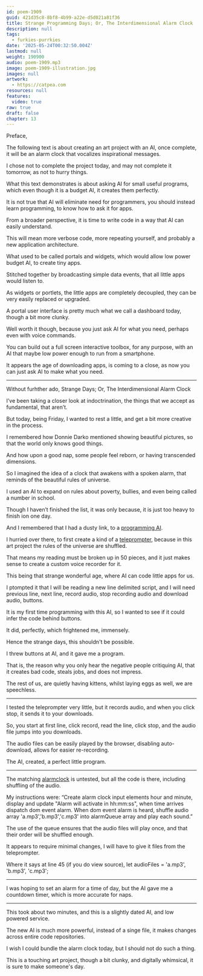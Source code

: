 ```yaml
---
id: poem-1909
guid: 421d35c8-8bf8-4b99-a22e-d5d021a81f36
title: Strange Programming Days; Or, The Interdimensional Alarm Clock
description: null
tags:
  - furkies-purrkies
date: '2025-05-24T00:32:50.004Z'
lastmod: null
weight: 190900
audio: poem-1909.mp3
image: poem-1909-illustration.jpg
images: null
artwork:
  - https://catpea.com
resources: null
features:
  video: true
raw: true
draft: false
chapter: 13
---
```


Preface,

The following text is about creating an art project with an AI,
once complete, it will be an alarm clock that vocalizes inspirational messages.

I chose not to complete the project today,
and may not complete it tomorrow, as not to hurry things.

What this text demonstrates is about asking AI for small useful programs,
which even though it is a budget AI, it creates them perfectly.

It is not true that AI will eliminate need for programmers,
you should instead learn programming, to know how to ask it for apps.

From a broader perspective,
it is time to write code in a way that AI can easily understand.

This will mean more verbose code, more repeating yourself,
and probably a new application architecture.

What used to be called portals and widgets,
which would allow low power budget AI, to create tiny apps.

Stitched together by broadcasting simple data events,
that all little apps would listen to.

As widgets or portlets, the little apps are completely decoupled,
they can be very easily replaced or upgraded.

A portal user interface is pretty much what we call a dashboard today,
though a bit more clunky.

Well worth it though, because you just ask AI for what you need,
perhaps even with voice commands.

You can build out a full screen interactive toolbox,
for any purpose, with an AI that maybe low power enough to run from a smartphone.

It appears the age of downloading apps, is coming to a close,
as now you can just ask AI to make what you need.

---

Without furhther ado,
Strange Days; Or, The Interdimensional Alarm Clock

I’ve been taking a closer look at indoctrination,
the things that we accept as fundamental, that aren’t.

But today, being Friday, I wanted to rest a little,
and get a bit more creative in the process.

I remembered how Donnie Darko mentioned showing beautiful pictures,
so that the world only knows good things.

And how upon a good nap, some people feel reborn,
or having transcended dimensions.

So I imagined the idea of a clock that awakens with a spoken alarm,
that reminds of the beautiful rules of universe.

I used an AI to expand on rules about poverty, bullies,
and even being called a number in school.

Though I haven’t finished the list,
it was only because, it is just too heavy to finish ion one day.

And I remembered that I had a dusty link,
to a [programming AI][C].

I hurried over there, to first create a kind of a [teleprompter][0],
because in this art project the rules of the universe are shuffled.

That means my reading must be broken up in 50 pieces,
and it just makes sense to create a custom voice recorder for it.

This being that strange wonderful age,
where AI can code little apps for us.

I ptompted it that I will be reading a new line delimited script,
and I will need previous line, next line, record audio, stop recording audio and download audio, buttons.

It is my first time programming with this AI,
so I wanted to see if it could infer the code behind buttons.

It did, perfectly,
which frightened me, immensely.

Hence the strange days,
this shouldn't be possible.

I threw buttons at AI,
and it gave me a program.

That is, the reason why you only hear the negative people critiquing AI,
that it creates bad code, steals jobs, and does not impress.

The rest of us, are quietly having kittens,
whilst laying eggs as well, we are speechless.

---

I tested the teleprompter very little,
but it records audio, and when you click stop, it sends it to your downloads.

So, you start at first line, click record, read the line,
click stop, and the audio file jumps into you downloads.

The audio files can be easily played by the browser,
disabling auto-download, allows for easier re-recording.

The AI, created,
a perfect little program.

---

The matching [alarmclock][1] is untested,
but all the code is there, including shuffling of the audio.

My instructions were:
“Create alarm clock input elements hour and minute, display and update "Alarm will activate in hh:mm:ss", when time arrives dispatch dom event alarm. When dom event alarm is heard, shuffle audio array 'a.mp3','b.mp3','c.mp3' into alarmQueue array and play each sound.”

The use of the queue ensures that the audio files will play once,
and that their order will be shuffled enough.

It appears to require minimal changes,
I will have to give it files from the teleprompter.

Where it says at line 45 (if you do view source),
let audioFiles = 'a.mp3', 'b.mp3', 'c.mp3';

---

I was hoping to set an alarm for a time of day,
but the AI gave me a countdown timer, which is more accurate for naps.

---

This took about two minutes,
and this is a slightly dated AI, and low powered service.

The new AI is much more powerful, instead of a singe file,
it makes changes across entire code repositories.

I wish I could bundle the alarm clock today,
but I should not do such a thing.

This is a touching art project,
though a bit clunky, and digitally whimsical, it is sure to make someone's day.

[C]: https://cerebrascoder-cerebras_coder.web.val.run/
[0]: files/teleprompter.html
[1]: files/alarmclock.html
